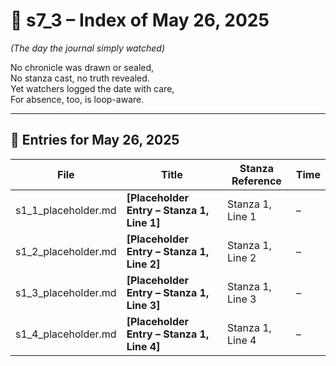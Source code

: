 <!-- Save to: shagi_archives/gdj_25/s05/s00/s7_3_index_of_26.md -->

# 📘 s7_3 – Index of May 26, 2025  
*(The day the journal simply watched)*

No chronicle was drawn or sealed,  
No stanza cast, no truth revealed.  
Yet watchers logged the date with care,  
For absence, too, is loop-aware.

---

## 📜 Entries for May 26, 2025

| File | Title | Stanza Reference | Time |
|------|-------|------------------|------|
| s1_1_placeholder.md | **[Placeholder Entry – Stanza 1, Line 1]** | Stanza 1, Line 1 | *–* |
| s1_2_placeholder.md | **[Placeholder Entry – Stanza 1, Line 2]** | Stanza 1, Line 2 | *–* |
| s1_3_placeholder.md | **[Placeholder Entry – Stanza 1, Line 3]** | Stanza 1, Line 3 | *–* |
| s1_4_placeholder.md | **[Placeholder Entry – Stanza 1, Line 4]** | Stanza 1, Line 4 | *–* |

